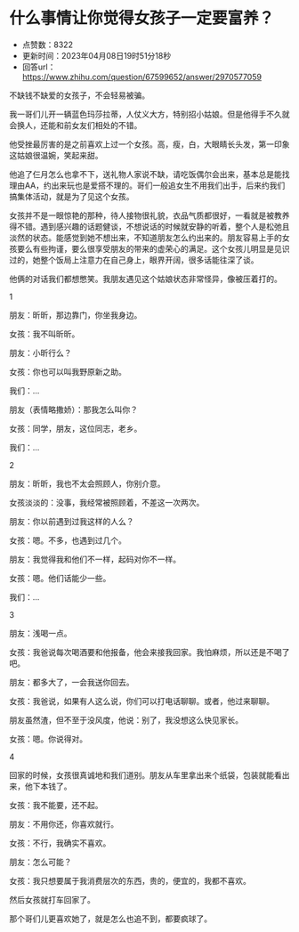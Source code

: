 # 什么事情让你觉得女孩子一定要富养？
- 点赞数：8322
- 更新时间：2023年04月08日19时51分18秒
- 回答url：https://www.zhihu.com/question/67599652/answer/2970577059
<body>
 <p data-pid="vqgFTfPZ">不缺钱不缺爱的女孩子，不会轻易被骗。</p>
 <p data-pid="-zWPPUft">我一哥们儿开一辆蓝色玛莎拉蒂，人仗义大方，特别招小姑娘。但是他得手不久就会换人，还能和前女友们相处的不错。</p>
 <p data-pid="GpOhEcSD">他受挫最厉害的是之前喜欢上过一个女孩。高，瘦，白，大眼睛长头发，第一印象这姑娘很温婉，笑起来甜。</p>
 <p data-pid="IPeuPBB1">他追了仨月怎么也拿不下，送礼物人家说不缺，请吃饭偶尔会出来，基本总是能找理由AA，约出来玩也是爱搭不理的。哥们一般追女生不用我们出手，后来约我们搞集体活动，就是为了见这个女孩。</p>
 <p data-pid="8dkLjjjz">女孩并不是一眼惊艳的那种，待人接物很礼貌，衣品气质都很好，一看就是被教养得不错。遇到感兴趣的话题健谈，不想说话的时候就安静的听着，整个人是松弛且淡然的状态。能感觉到她不想出来，不知道朋友怎么约出来的。朋友容易上手的女孩要么有些拘谨，要么很享受朋友的带来的虚荣心的满足。这个女孩儿明显是见识过的，她整个饭局上注意力在自己身上，眼界开阔，很多话能往深了谈。</p>
 <p data-pid="J9k98_Ad">他俩的对话我们都想憋笑。我朋友遇见这个姑娘状态非常怪异，像被压着打的。</p>
 <p data-pid="ZkFU2D3F">1</p>
 <p data-pid="kwc3yXEq">朋友：昕昕，那边靠门，你坐我身边。</p>
 <p data-pid="rI5iTZYW">女孩：我不叫昕昕。</p>
 <p data-pid="LHZ_H0gB">朋友：小昕行么？</p>
 <p data-pid="UhbKmYOO">女孩：你也可以叫我野原新之助。</p>
 <p data-pid="LNy_e5lB">我们：…</p>
 <p data-pid="WAVKfQz7">朋友（表情略撒娇）：那我怎么叫你？</p>
 <p data-pid="WXQhkHPk">女孩：同学，朋友，这位同志，老乡。</p>
 <p data-pid="wLr5Z8Mz">我们：…</p>
 <p data-pid="TvABhh8L">2</p>
 <p data-pid="arvjUqQQ">朋友：昕昕，我也不太会照顾人，你别介意。</p>
 <p data-pid="iUwMaSlB">女孩淡淡的：没事，我经常被照顾着，不差这一次两次。</p>
 <p data-pid="A-ZwhEqn">朋友：你以前遇到过我这样的人么？</p>
 <p data-pid="BHbbRpO7">女孩：嗯。不多，也遇到过几个。</p>
 <p data-pid="J8t3GBs1">朋友：我觉得我和他们不一样，起码对你不一样。</p>
 <p data-pid="mrCRXzLF">女孩：嗯。他们话能少一些。</p>
 <p data-pid="ltYwBbQJ">我们：…</p>
 <p data-pid="PqFdKsRT">3</p>
 <p data-pid="b23N98ub">朋友：浅喝一点。</p>
 <p data-pid="9U8FF1KN">女孩：我爸说每次喝酒要和他报备，他会来接我回家。我怕麻烦，所以还是不喝了吧。</p>
 <p data-pid="ZLnxhyk5">朋友：都多大了，一会我送你回去。</p>
 <p data-pid="xOCjLuo-">女孩：我爸说，如果有人这么说，你们可以打电话聊聊。或者，他过来聊聊。</p>
 <p data-pid="FfZ7Dl13">朋友虽然渣，但不至于没风度，他说：别了，我没想这么快见家长。</p>
 <p data-pid="V1j3LP3f">女孩：嗯。你说得对。</p>
 <p data-pid="4jVfeKt-">4</p>
 <p data-pid="63e-r6w6">回家的时候，女孩很真诚地和我们道别。朋友从车里拿出来个纸袋，包装就能看出来，他下本钱了。</p>
 <p data-pid="IeiOa-YU">女孩：我不能要，还不起。</p>
 <p data-pid="-gamzr-u">朋友：不用你还，你喜欢就行。</p>
 <p data-pid="_KFtw32P">女孩：不行，我确实不喜欢。</p>
 <p data-pid="6QnYA3oV">朋友：怎么可能？</p>
 <p data-pid="R2C9RhwO">女孩：我只想要属于我消费层次的东西，贵的，便宜的，我都不喜欢。</p>
 <p data-pid="iNR6yfsT">然后女孩就打车回家了。</p>
 <p data-pid="KI9peLF4">那个哥们儿更喜欢她了，就是怎么也追不到，都要疯球了。</p>
</body>